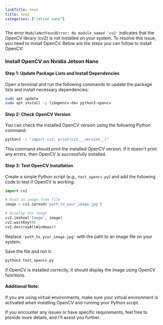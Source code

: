 ```yaml
---
linkTitle: new2
title: new2
categories: ["jetson nano"]
---
```

The error `ModuleNotFoundError: No module named 'cv2'` indicates that the OpenCV library (cv2) is not installed on your system. To resolve this issue, you need to install OpenCV. Below are the steps you can follow to install OpenCV:

### Install OpenCV on Nvidia Jetson Nano

#### Step 1: Update Package Lists and Install Dependencies
Open a terminal and run the following commands to update the package lists and install necessary dependencies:

```bash
sudo apt update
sudo apt install -y libopencv-dev python3-opencv
```

#### Step 2: Check OpenCV Version
You can check the installed OpenCV version using the following Python command:

```bash
python3 -c "import cv2; print(cv2.__version__)"
```

This command should print the installed OpenCV version. If it doesn't print any errors, then OpenCV is successfully installed.

#### Step 3: Test OpenCV Installation
Create a simple Python script (e.g., `test_opencv.py`) and add the following code to test if OpenCV is working:

```python
import cv2

# Read an image from file
image = cv2.imread('path_to_your_image.jpg')

# Display the image
cv2.imshow('Image', image)
cv2.waitKey(0)
cv2.destroyAllWindows()
```

Replace `'path_to_your_image.jpg'` with the path to an image file on your system.

Save the file and run it:

```bash
python3 test_opencv.py
```

If OpenCV is installed correctly, it should display the image using OpenCV functions.

#### Additional Note:
If you are using virtual environments, make sure your virtual environment is activated when installing OpenCV and running your Python script.

If you encounter any issues or have specific requirements, feel free to provide more details, and I'll assist you further.